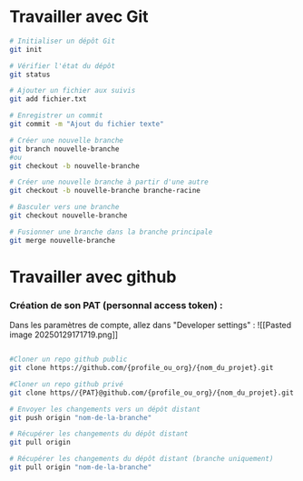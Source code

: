 # Travailler avec Git
```bash 
# Initialiser un dépôt Git
git init

# Vérifier l'état du dépôt
git status

# Ajouter un fichier aux suivis
git add fichier.txt

# Enregistrer un commit
git commit -m "Ajout du fichier texte"

# Créer une nouvelle branche
git branch nouvelle-branche
#ou
git checkout -b nouvelle-branche

# Créer une nouvelle branche à partir d'une autre
git checkout -b nouvelle-branche branche-racine

# Basculer vers une branche
git checkout nouvelle-branche

# Fusionner une branche dans la branche principale
git merge nouvelle-branche

```

# Travailler avec github

### Création de son PAT (personnal access token) : 

Dans les paramètres de compte, allez dans "Developer settings" :
![[Pasted image 20250129171719.png]]


```bash

#Cloner un repo github public 
git clone https://github.com/{profile_ou_org}/{nom_du_projet}.git

#Cloner un repo github privé
git clone https//{PAT}@github.com/{profile_ou_org}/{nom_du_projet}.git

# Envoyer les changements vers un dépôt distant
git push origin "nom-de-la-branche"

# Récupérer les changements du dépôt distant
git pull origin

# Récupérer les changements du dépôt distant (branche uniquement)
git pull origin "nom-de-la-branche"

```